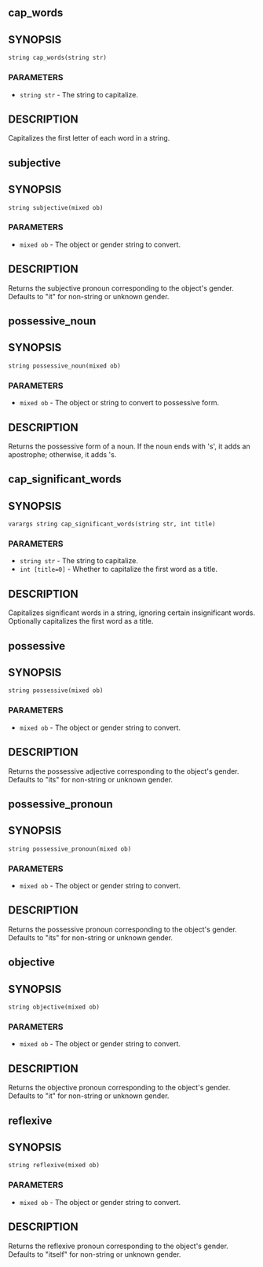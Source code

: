 ## cap_words

## SYNOPSIS

    string cap_words(string str)

### PARAMETERS

* `string str` - The string to capitalize.

## DESCRIPTION

Capitalizes the first letter of each word in a string.

## subjective

## SYNOPSIS

    string subjective(mixed ob)

### PARAMETERS

* `mixed ob` - The object or gender string to convert.

## DESCRIPTION

Returns the subjective pronoun corresponding to the object's
gender. Defaults to "it" for non-string or unknown gender.

## possessive_noun

## SYNOPSIS

    string possessive_noun(mixed ob)

### PARAMETERS

* `mixed ob` - The object or string to convert to possessive form.

## DESCRIPTION

Returns the possessive form of a noun. If the noun ends with 's',
it adds an apostrophe; otherwise, it adds 's.

## cap_significant_words

## SYNOPSIS

    varargs string cap_significant_words(string str, int title)

### PARAMETERS

* `string str` - The string to capitalize.
* `int [title=0]` - Whether to capitalize the first word as a title.

## DESCRIPTION

Capitalizes significant words in a string, ignoring certain
insignificant words. Optionally capitalizes the first word
as a title.

## possessive

## SYNOPSIS

    string possessive(mixed ob)

### PARAMETERS

* `mixed ob` - The object or gender string to convert.

## DESCRIPTION

Returns the possessive adjective corresponding to the object's
gender. Defaults to "its" for non-string or unknown gender.

## possessive_pronoun

## SYNOPSIS

    string possessive_pronoun(mixed ob)

### PARAMETERS

* `mixed ob` - The object or gender string to convert.

## DESCRIPTION

Returns the possessive pronoun corresponding to the object's
gender. Defaults to "its" for non-string or unknown gender.

## objective

## SYNOPSIS

    string objective(mixed ob)

### PARAMETERS

* `mixed ob` - The object or gender string to convert.

## DESCRIPTION

Returns the objective pronoun corresponding to the object's
gender. Defaults to "it" for non-string or unknown gender.

## reflexive

## SYNOPSIS

    string reflexive(mixed ob)

### PARAMETERS

* `mixed ob` - The object or gender string to convert.

## DESCRIPTION

Returns the reflexive pronoun corresponding to the object's
gender. Defaults to "itself" for non-string or unknown gender.

